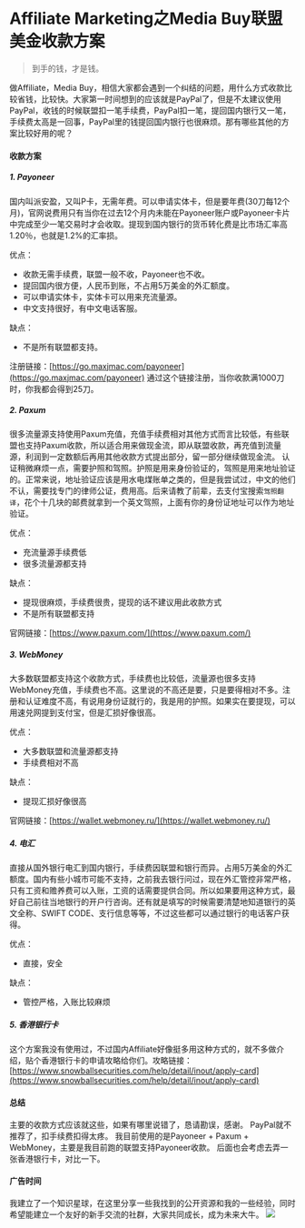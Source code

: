 # Affiliate Marketing之Media Buy联盟美金收款方案

> 到手的钱，才是钱。

做Affiliate，Media Buy，相信大家都会遇到一个纠结的问题，用什么方式收款比较省钱，比较快。大家第一时间想到的应该就是PayPal了，但是不太建议使用PayPal，收钱的时候联盟扣一笔手续费，PayPal扣一笔，提回国内银行又一笔，手续费太高是一回事，PayPal里的钱提回国内银行也很麻烦。那有哪些其他的方案比较好用的呢？

#### 收款方案
##### 1. Payoneer
国内叫派安盈，又叫P卡，无需年费。可以申请实体卡，但是要年费(30刀每12个月)，官网说费用只有当你在过去12个月内未能在Payoneer账户或Payoneer卡片中完成至少一笔交易时才会收取。提现到国内银行的货币转化费是比市场汇率高1.20％，也就是1.2%的汇率损。

优点：
- 收款无需手续费，联盟一般不收，Payoneer也不收。
- 提回国内很方便，人民币到账，不占用5万美金的外汇额度。
- 可以申请实体卡，实体卡可以用来充流量源。
- 中文支持很好，有中文电话客服。

缺点：
- 不是所有联盟都支持。

注册链接：[https://go.maxjmac.com/payoneer](https://go.maxjmac.com/payoneer) 通过这个链接注册，当你收款满1000刀时，你我都会得到25刀。

##### 2. Paxum
很多流量源支持使用Paxum充值，充值手续费相对其他方式而言比较低，有些联盟也支持Paxum收款，所以适合用来做现金流，即从联盟收款，再充值到流量源，利润到一定数额后再用其他收款方式提出部分，留一部分继续做现金流。
认证稍微麻烦一点，需要护照和驾照。护照是用来身份验证的，驾照是用来地址验证的。正常来说，地址验证应该是用水电煤账单之类的，但是我尝试过，中文的他们不认，需要找专门的律师公证，费用高。后来请教了前辈，去支付宝搜索`驾照翻译`，花个十几块的邮费就拿到一个英文驾照，上面有你的身份证地址可以作为地址验证。

优点：
- 充流量源手续费低
- 很多流量源都支持

缺点：
- 提现很麻烦，手续费很贵，提现的话不建议用此收款方式
- 不是所有联盟都支持

官网链接：[https://www.paxum.com/](https://www.paxum.com/)

##### 3. WebMoney

大多数联盟都支持这个收款方式，手续费也比较低，流量源也很多支持WebMoney充值，手续费也不高。这里说的不高还是要，只是要得相对不多。注册和认证难度不高，有说用身份证就行的，我是用的护照。如果实在要提现，可以用速兑网提到支付宝，但是汇损好像很高。

优点：
- 大多数联盟和流量源都支持
- 手续费相对不高

缺点：
- 提现汇损好像很高

官网链接：[https://wallet.webmoney.ru/](https://wallet.webmoney.ru/)

##### 4. 电汇
直接从国外银行电汇到国内银行，手续费因联盟和银行而异。占用5万美金的外汇额度。国内有些小城市可能不支持，之前我去银行问过，现在外汇管控非常严格，只有工资和赡养费可以入账，工资的话需要提供合同。所以如果要用这种方式，最好自己前往当地银行的开户行咨询。还有就是填写的时候需要清楚地知道银行的英文全称、SWIFT CODE、支行信息等等，不过这些都可以通过银行的电话客户获得。

优点：
- 直接，安全

缺点：
- 管控严格，入账比较麻烦

##### 5. 香港银行卡
这个方案我没有使用过，不过国内Affiliate好像挺多用这种方式的，就不多做介绍，贴个香港银行卡的申请攻略给你们。攻略链接：[https://www.snowballsecurities.com/help/detail/inout/apply-card](https://www.snowballsecurities.com/help/detail/inout/apply-card)

#### 总结
主要的收款方式应该就这些，如果有哪里说错了，恳请勘误，感谢。
PayPal就不推荐了，扣手续费扣得太疼。
我目前使用的是Payoneer + Paxum + WebMoney，主要是我目前跑的联盟支持Payoneer收款。
后面也会考虑去弄一张香港银行卡，对比一下。

#### 广告时间
我建立了一个知识星球，在这里分享一些我找到的公开资源和我的一些经验，同时希望能建立一个友好的新手交流的社群，大家共同成长，成为未来大牛。
![](/images/contact.jpg)
